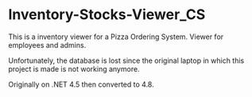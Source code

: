 # Inventory-Stocks-Viewer_CS

This is a inventory viewer for a Pizza Ordering System.
Viewer for employees and admins.

Unfortunately, the database is lost since the original laptop in which this project is made is not working anymore. 

Originally on .NET 4.5 then converted to 4.8.
